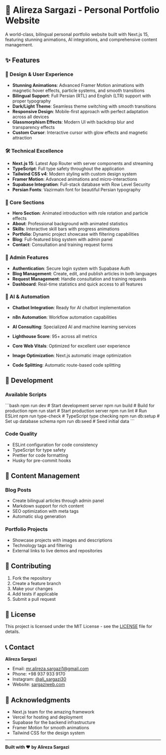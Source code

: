 # 🚀 Alireza Sargazi - Personal Portfolio Website

A world-class, bilingual personal portfolio website built with Next.js 15, featuring stunning animations, AI integrations, and comprehensive content management.

## ✨ Features

### 🎨 Design & User Experience
- **Stunning Animations**: Advanced Framer Motion animations with magnetic hover effects, particle systems, and smooth transitions
- **Bilingual Support**: Full Persian (RTL) and English (LTR) support with proper typography
- **Dark/Light Theme**: Seamless theme switching with smooth transitions
- **Responsive Design**: Mobile-first approach with perfect adaptation across all devices
- **Glassmorphism Effects**: Modern UI with backdrop blur and transparency effects
- **Custom Cursor**: Interactive cursor with glow effects and magnetic attraction

### 🛠 Technical Excellence
- **Next.js 15**: Latest App Router with server components and streaming
- **TypeScript**: Full type safety throughout the application
- **Tailwind CSS v4**: Modern styling with custom design system
- **Framer Motion**: Advanced animations and micro-interactions
- **Supabase Integration**: Full-stack database with Row Level Security
- **Persian Fonts**: Vazirmatn font for beautiful Persian typography

### 📱 Core Sections
- **Hero Section**: Animated introduction with role rotation and particle effects
- **About**: Professional background with animated statistics
- **Skills**: Interactive skill bars with progress animations
- **Portfolio**: Dynamic project showcase with filtering capabilities
- **Blog**: Full-featured blog system with admin panel
- **Contact**: Consultation and training request forms

### 🔐 Admin Features
- **Authentication**: Secure login system with Supabase Auth
- **Blog Management**: Create, edit, and publish articles in both languages
- **Request Management**: Handle consultation and training requests
- **Dashboard**: Real-time statistics and quick access to all features

### 🤖 AI & Automation
- **Chatbot Integration**: Ready for AI chatbot implementation
- **n8n Automation**: Workflow automation capabilities
- **AI Consulting**: Specialized AI and machine learning services



- **Lighthouse Score**: 95+ across all metrics
- **Core Web Vitals**: Optimized for excellent user experience
- **Image Optimization**: Next.js automatic image optimization
- **Code Splitting**: Automatic route-based code splitting

## 🔧 Development

### Available Scripts
\`\`\`bash
npm run dev          # Start development server
npm run build        # Build for production
npm run start        # Start production server
npm run lint         # Run ESLint
npm run type-check   # TypeScript type checking
npm run db:setup     # Set up database schema
npm run db:seed      # Seed initial data
\`\`\`

### Code Quality
- ESLint configuration for code consistency
- TypeScript for type safety
- Prettier for code formatting
- Husky for pre-commit hooks

## 📝 Content Management

### Blog Posts
- Create bilingual articles through admin panel
- Markdown support for rich content
- SEO optimization with meta tags
- Automatic slug generation

### Portfolio Projects
- Showcase projects with images and descriptions
- Technology tags and filtering
- External links to live demos and repositories

## 🤝 Contributing

1. Fork the repository
2. Create a feature branch
3. Make your changes
4. Add tests if applicable
5. Submit a pull request

## 📄 License

This project is licensed under the MIT License - see the [LICENSE](LICENSE) file for details.

## 📞 Contact

**Alireza Sargazi**
- Email: mr.alireza.sargazi1@gmail.com
- Phone: +98 937 933 9170
- Instagram: [@ali_sargazi30](https://instagram.com/ali_sargazi30)
- Website: [sargaziweb.com](https://sargaziweb.com)

## 🙏 Acknowledgments

- Next.js team for the amazing framework
- Vercel for hosting and deployment
- Supabase for the backend infrastructure
- Framer Motion for smooth animations
- Tailwind CSS for the design system

---

**Built with ❤️ by Alireza Sargazi**
